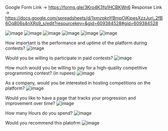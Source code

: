 
Google Form Link -> https://forms.gle/3Kro4K3fp1HCBKWn6
Response Link -> https://docs.google.com/spreadsheets/d/1xmzpknYBmpOjKjpesXzzJuri_2fB6Oq806s4nXRs9_s/edit?resourcekey=&gid=609384528#gid=609384528


![image](https://github.com/user-attachments/assets/22385829-1a1d-4451-95b5-08259373facb)
![image](https://github.com/user-attachments/assets/2720e95e-38e5-442b-a82f-72847a00ba5f)
![image](https://github.com/user-attachments/assets/b338dc22-39f2-4f29-ae0e-b678e5612efe)
![image](https://github.com/user-attachments/assets/939af325-5ec7-4f0e-982e-ee56c4c2d851)
![image](https://github.com/user-attachments/assets/50d77217-1569-4ca8-9bb1-64ef9ab859bf)
![image](https://github.com/user-attachments/assets/4c3986d8-c692-4854-b0b9-2bc5e117d0d3)



How important is the performance and uptime of the platform during contests?
![image](https://github.com/user-attachments/assets/0e7cef4d-85f2-41ca-bf16-9ab5e440e7c1)


Would you be willing to participate in paid contests?
![image](https://github.com/user-attachments/assets/e537e840-fea1-4bd5-b4e7-fa1aaf619daf)


How much would you be willing to pay for a high-quality competitive programming contest? (in rupees)
![image](https://github.com/user-attachments/assets/9aa5092d-ace8-4fa9-b5af-aae1d2f188ff)



As a company, would you be interested in hosting competitions on the platform?
![image](https://github.com/user-attachments/assets/1f7ee67f-62d3-42a9-a226-1e6228df6724)


Would you like to have a page that tracks your progression and improvement over time?
![image](https://github.com/user-attachments/assets/47d8ae2e-4a1d-480b-9046-a3303dc53c6e)


How many Hours do you spend?
![image](https://github.com/user-attachments/assets/e676761a-bb61-4a4e-a8bd-3e0cf67b480f)


Would you recommend this platofrm
![image](https://github.com/user-attachments/assets/b2668222-66d0-40ce-a1bf-477c10f11940)





